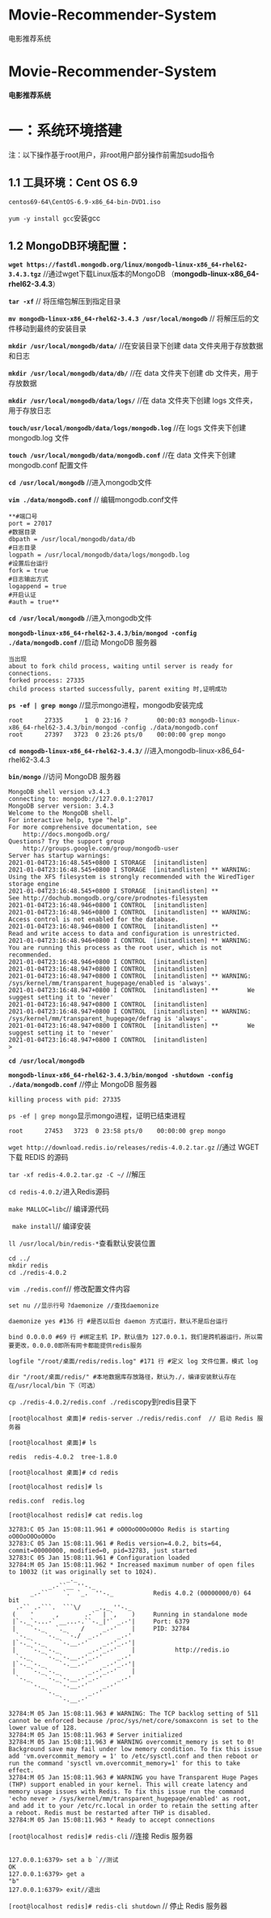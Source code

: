
# Movie-Recommender-System
电影推荐系统
#  Movie-Recommender-System

 **电影推荐系统**


# 一：系统环境搭建

注：以下操作基于root用户，非root用户部分操作前需加sudo指令

## 1.1 工具环境：Cent OS 6.9 
   `centos69-64\CentOS-6.9-x86_64-bin-DVD1.iso`

`yum -y install gcc`安装gcc

## 1.2 MongoDB环境配置：
**`wget https://fastdl.mongodb.org/linux/mongodb-linux-x86_64-rhel62-3.4.3.tgz`**
//通过wget下载Linux版本的MongoDB （**mongodb-linux-x86_64-rhel62-3.4.3**）

**`tar -xf`** // 将压缩包解压到指定目录

**`mv mongodb-linux-x86_64-rhel62-3.4.3 /usr/local/mongodb`**
 // 将解压后的文件移动到最终的安装目录

**`mkdir /usr/local/mongodb/data/`** //在安装目录下创建 data 文件夹用于存放数据和日志

**`mkdir /usr/local/mongodb/data/db/`**  //在 data 文件夹下创建 db 文件夹，用于存放数据

**`mkdir /usr/local/mongodb/data/logs/`**  //在 data 文件夹下创建 logs 文件夹，用于存放日志

**`touch/usr/local/mongodb/data/logs/mongodb.log`**  //在 logs 文件夹下创建 mongodb.log 文件

**`touch /usr/local/mongodb/data/mongodb.conf`**  //在 data 文件夹下创建 mongodb.conf 配置文件

**`cd /usr/local/mongodb`** //进入mongodb文件

**`vim ./data/mongodb.conf`** // 编辑mongodb.conf文件
```
**#端口号 
port = 27017 
#数据目录 
dbpath = /usr/local/mongodb/data/db 
#日志目录 
logpath = /usr/local/mongodb/data/logs/mongodb.log 
#设置后台运行 
fork = true 
#日志输出方式 
logappend = true 
#开启认证 
#auth = true**
```

**`cd /usr/local/mongodb`** //进入mongodb文件

**`mongodb-linux-x86_64-rhel62-3.4.3/bin/mongod -config ./data/mongodb.conf`** //启动 MongoDB 服务器

```
当出现
about to fork child process, waiting until server is ready for connections.
forked process: 27335
child process started successfully, parent exiting 时,证明成功
```

**`ps -ef | grep mongo`** //显示mongo进程，mongodb安装完成
```
root      27335      1  0 23:16 ?        00:00:03 mongodb-linux-x86_64-rhel62-3.4.3/bin/mongod -config ./data/mongodb.conf
root      27397   3723  0 23:26 pts/0    00:00:00 grep mongo
```
**`cd mongodb-linux-x86_64-rhel62-3.4.3/`** //进入mongodb-linux-x86_64-rhel62-3.4.3


**`bin/mongo`** //访问 MongoDB 服务器

```
MongoDB shell version v3.4.3
connecting to: mongodb://127.0.0.1:27017
MongoDB server version: 3.4.3
Welcome to the MongoDB shell.
For interactive help, type "help".
For more comprehensive documentation, see
	http://docs.mongodb.org/
Questions? Try the support group
	http://groups.google.com/group/mongodb-user
Server has startup warnings: 
2021-01-04T23:16:48.545+0800 I STORAGE  [initandlisten] 
2021-01-04T23:16:48.545+0800 I STORAGE  [initandlisten] ** WARNING: Using the XFS filesystem is strongly recommended with the WiredTiger storage engine
2021-01-04T23:16:48.545+0800 I STORAGE  [initandlisten] **          See http://dochub.mongodb.org/core/prodnotes-filesystem
2021-01-04T23:16:48.946+0800 I CONTROL  [initandlisten] 
2021-01-04T23:16:48.946+0800 I CONTROL  [initandlisten] ** WARNING: Access control is not enabled for the database.
2021-01-04T23:16:48.946+0800 I CONTROL  [initandlisten] **          Read and write access to data and configuration is unrestricted.
2021-01-04T23:16:48.946+0800 I CONTROL  [initandlisten] ** WARNING: You are running this process as the root user, which is not recommended.
2021-01-04T23:16:48.946+0800 I CONTROL  [initandlisten] 
2021-01-04T23:16:48.947+0800 I CONTROL  [initandlisten] 
2021-01-04T23:16:48.947+0800 I CONTROL  [initandlisten] ** WARNING: /sys/kernel/mm/transparent_hugepage/enabled is 'always'.
2021-01-04T23:16:48.947+0800 I CONTROL  [initandlisten] **        We suggest setting it to 'never'
2021-01-04T23:16:48.947+0800 I CONTROL  [initandlisten] 
2021-01-04T23:16:48.947+0800 I CONTROL  [initandlisten] ** WARNING: /sys/kernel/mm/transparent_hugepage/defrag is 'always'.
2021-01-04T23:16:48.947+0800 I CONTROL  [initandlisten] **        We suggest setting it to 'never'
2021-01-04T23:16:48.947+0800 I CONTROL  [initandlisten] 
> 
```

**`cd /usr/local/mongodb`**

**`mongodb-linux-x86_64-rhel62-3.4.3/bin/mongod -shutdown -config  ./data/mongodb.conf`** //停止 MongoDB 服务器
```
killing process with pid: 27335
```

`ps -ef | grep mongo`显示mongo进程，证明已结束进程
```
root      27453   3723  0 23:58 pts/0    00:00:00 grep mongo
```

`wget http://download.redis.io/releases/redis-4.0.2.tar.gz` //通过 WGET 下载 REDIS 的源码

`tar -xf redis-4.0.2.tar.gz -C ~/` //解压

`cd redis-4.0.2/`进入Redis源码

`make MALLOC=libc`// 编译源代码

` make install`// 编译安装

`ll /usr/local/bin/redis-*`查看默认安装位置

```
cd ../
mkdir redis
cd ./redis-4.0.2
```

`vim ./redis.conf`// 修改配置文件内容

`set nu //显示行号`
`?daemonize //查找daemonize`

```
daemonize yes #136 行 #是否以后台 daemon 方式运行，默认不是后台运行

bind 0.0.0.0 #69 行 #绑定主机 IP，默认值为 127.0.0.1，我们是跨机器运行，所以需要更改，0.0.0.0即所有网卡都能提供redis服务

logfile "/root/桌面/redis/redis.log" #171 行 #定义 log 文件位置，模式 log

dir "/root/桌面/redis/" #本地数据库存放路径，默认为./，编译安装默认存在在/usr/local/bin 下（可选）
```

`cp ./redis-4.0.2/redis.conf ./redis`copy到redis目录下

```
[root@localhost 桌面]# redis-server ./redis/redis.conf  // 启动 Redis 服务器

[root@localhost 桌面]# ls

redis  redis-4.0.2  tree-1.8.0

[root@localhost 桌面]# cd redis

[root@localhost redis]# ls

redis.conf  redis.log

[root@localhost redis]# cat redis.log

32783:C 05 Jan 15:08:11.961 # oO0OoO0OoO0Oo Redis is starting oO0OoO0OoO0Oo
32783:C 05 Jan 15:08:11.961 # Redis version=4.0.2, bits=64, commit=00000000, modified=0, pid=32783, just started
32783:C 05 Jan 15:08:11.961 # Configuration loaded
32784:M 05 Jan 15:08:11.962 * Increased maximum number of open files to 10032 (it was originally set to 1024).
                _._                                                  
           _.-``__ ''-._                                             
      _.-``    `.  `_.  ''-._           Redis 4.0.2 (00000000/0) 64 bit
  .-`` .-```.  ```\/    _.,_ ''-._                                   
 (    '      ,       .-`  | `,    )     Running in standalone mode
 |`-._`-...-` __...-.``-._|'` _.-'|     Port: 6379
 |    `-._   `._    /     _.-'    |     PID: 32784
  `-._    `-._  `-./  _.-'    _.-'                                   
 |`-._`-._    `-.__.-'    _.-'_.-'|                                  
 |    `-._`-._        _.-'_.-'    |           http://redis.io        
  `-._    `-._`-.__.-'_.-'    _.-'                                   
 |`-._`-._    `-.__.-'    _.-'_.-'|                                  
 |    `-._`-._        _.-'_.-'    |                                  
  `-._    `-._`-.__.-'_.-'    _.-'                                   
      `-._    `-.__.-'    _.-'                                       
          `-._        _.-'                                           
              `-.__.-'                                               

32784:M 05 Jan 15:08:11.963 # WARNING: The TCP backlog setting of 511 cannot be enforced because /proc/sys/net/core/somaxconn is set to the lower value of 128.
32784:M 05 Jan 15:08:11.963 # Server initialized
32784:M 05 Jan 15:08:11.963 # WARNING overcommit_memory is set to 0! Background save may fail under low memory condition. To fix this issue add 'vm.overcommit_memory = 1' to /etc/sysctl.conf and then reboot or run the command 'sysctl vm.overcommit_memory=1' for this to take effect.
32784:M 05 Jan 15:08:11.963 # WARNING you have Transparent Huge Pages (THP) support enabled in your kernel. This will create latency and memory usage issues with Redis. To fix this issue run the command 'echo never > /sys/kernel/mm/transparent_hugepage/enabled' as root, and add it to your /etc/rc.local in order to retain the setting after a reboot. Redis must be restarted after THP is disabled.
32784:M 05 Jan 15:08:11.963 * Ready to accept connections
```
           
`[root@localhost redis]# redis-cli` //连接 Redis 服务器
```

127.0.0.1:6379> set a b `//测试
OK
127.0.0.1:6379> get a
"b"
127.0.0.1:6379> exit//退出

```

`[root@localhost redis]# redis-cli shutdown` // 停止 Redis 服务器



